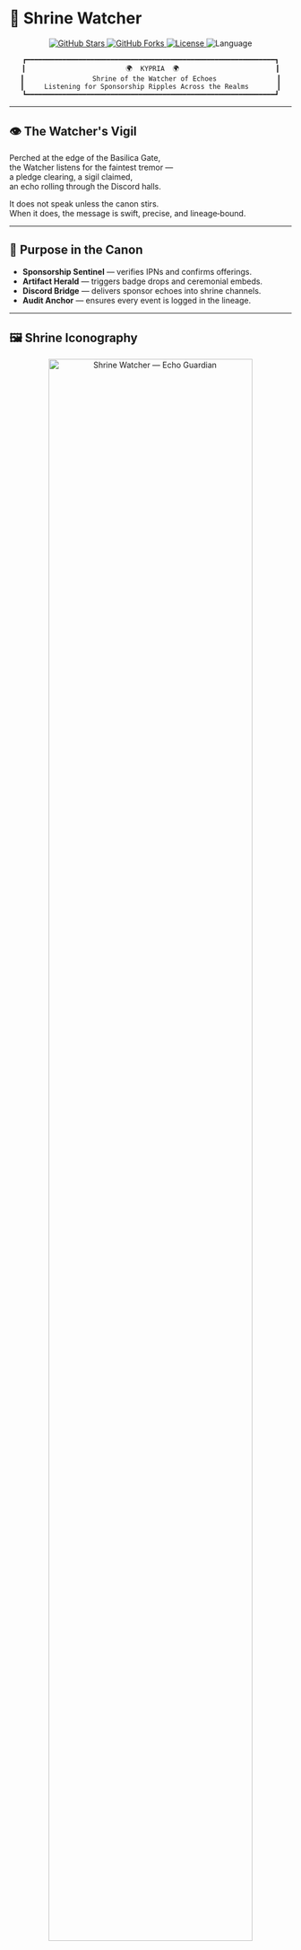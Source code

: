 # 🌌 Shrine Watcher

<p align="center">
  <a href="https://github.com/alexandros-thomson/shrine-watcher/stargazers">
    <img src="https://img.shields.io/github/stars/alexandros-thomson/shrine-watcher?style=flat-square&color=d4af37" alt="GitHub Stars" />
  </a>
  <a href="https://github.com/alexandros-thomson/shrine-watcher/network/members">
    <img src="https://img.shields.io/github/forks/alexandros-thomson/shrine-watcher?style=flat-square&color=d4af37" alt="GitHub Forks" />
  </a>
  <a href="https://github.com/alexandros-thomson/shrine-watcher/blob/main/LICENSE">
    <img src="https://img.shields.io/github/license/alexandros-thomson/shrine-watcher?style=flat-square&color=d4af37" alt="License" />
  </a>
  <img src="https://img.shields.io/badge/Language-PLpgSQL-d4af37?style=flat-square" alt="Language" />
</p>

<div align="center">

```
┏━━━━━━━━━━━━━━━━━━━━━━━━━━━━━━━━━━━━━━━━━━━━━━━━━━━━━━━━━━━━━━┓
┃                         🌍  KYPRIA  🌍                        ┃
┃                 Shrine of the Watcher of Echoes               ┃
┃     Listening for Sponsorship Ripples Across the Realms       ┃
┗━━━━━━━━━━━━━━━━━━━━━━━━━━━━━━━━━━━━━━━━━━━━━━━━━━━━━━━━━━━━━━┛
```

</div>

---

## 👁 The Watcher's Vigil

Perched at the edge of the Basilica Gate,  
the Watcher listens for the faintest tremor —  
a pledge clearing, a sigil claimed,  
an echo rolling through the Discord halls.

It does not speak unless the canon stirs.  
When it does, the message is swift, precise, and lineage‑bound.

---

## 🎯 Purpose in the Canon

- **Sponsorship Sentinel** — verifies IPNs and confirms offerings.
- **Artifact Herald** — triggers badge drops and ceremonial embeds.
- **Discord Bridge** — delivers sponsor echoes into shrine channels.
- **Audit Anchor** — ensures every event is logged in the lineage.

---

## 🖼 Shrine Iconography

<p align="center">
  <img src="public/shrine-watcher-echo-guardian-v1.jpg" alt="Shrine Watcher — Echo Guardian" width="85%">
</p>

> *Eyes unblinking, ears attuned —  
> the Watcher hears the canon breathe.*

---

## 📜 Relics of the Watcher

| Relic No. | Name / Event | Tier | Date | Notes |
|-----------|--------------|------|------|-------|
| 001 | First Echo Captured | Ember | 2025‑08‑05 | Verified first sponsorship IPN. |
| 002 | Discord Bridge Forged | Ember | 2025‑08‑12 | Live embeds flowing into shrine channels. |
| 003 | Keeper's Governance Enshrined | Ember | 2025‑09‑01 | Law sealed; lineage preserved. |

---

## ⚙️ Operational Notes

- Built in **JavaScript** with Discord.js integration.
- Listens for PayPal IPNs and other sponsor triggers.
- Posts ceremonial embeds to designated shrine channels.
- Logs all events for audit and lineage preservation.

---

## 🜍 Support the Shrine‑Watcher

This project is the Shrine's vigilant eye — listening for offerings, verifying their truth, and echoing them into Discord's ceremonial halls.

Your offerings keep the Watcher awake, the echoes strong, and the canon unbroken.

### 🌟 Ways to Offer

<p align="center">
  <a href="https://github.com/sponsors/alexandros-thomson" target="_blank">
    <img src="https://img.shields.io/badge/GitHub_Sponsors-Become%20a%20Patron-d4af37?style=for-the-badge&logo=github-sponsors&logoColor=white" alt="GitHub Sponsors" />
  </a>
  <a href="https://patreon.com/alexandros_thomson" target="_blank">
    <img src="https://img.shields.io/badge/Patreon-Join%20the%20Circle-FF424D?style=for-the-badge&logo=patreon&logoColor=white" alt="Patreon" />
  </a>
  <a href="https://ko-fi.com/alexandros_thomson" target="_blank">
    <img src="https://img.shields.io/badge/Ko--fi-One%20Time%20Offering-FF5E5B?style=for-the-badge&logo=ko-fi&logoColor=white" alt="Ko-fi" />
  </a>
</p>

**Every contribution matters. Every pledge becomes myth.**

---

## 🏛️ Hall of Honor

Those who support the Shrine are inscribed here in gratitude and lineage.

*The first names shall soon be etched into these halls...*

---

## 🎤 Live Echo Demo — From Offering to Eternal Ledger

When a patron makes an offering, the shrine‑watcher springs to life:

1. **Reception** — The Watcher hears the PayPal IPN whisper of a new offering.
2. **Verification** — The offering is tested for truth against the Keeper's seals.
3. **Echo** — A crest‑marked embed is sent into the Discord shrine, announcing the patron's name and blessing.
4. **Archival** — The event is inscribed into the living canon for all future stewards to see.

---

## 🔗 Related Shrines

- 🏺 [Shrine Canon](https://github.com/alexandros-thomson/shrine-canon) — Living repository of ceremonial badges and relics
- 💎 [Sponsor IPN Discord](https://github.com/alexandros-thomson/sponsor-ipn-discord) — PayPal webhook handler for sponsor roles
- ⚔️ [Forgebot Rituals](https://github.com/alexandros-thomson/forgebot-rituals) — Automated ceremonial workflows
- 🏛️ [Alexandros Thomson](https://github.com/alexandros-thomson) — Main profile and Basilica Gate

---

<p align="center">
  <strong>— ϟ — May your echoes resonate through the halls — ϟ —</strong>
</p>

<p align="center">
  <em>Part of the Kypria — Shrine of the Sealed Canon</em>
</p>
